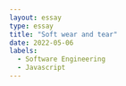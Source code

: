 ```yaml
---
layout: essay
type: essay
title: "Soft wear and tear"
date: 2022-05-06
labels:
  - Software Engineering
  - Javascript
---
```



